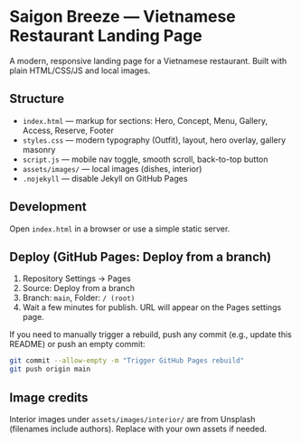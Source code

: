 # Saigon Breeze — Vietnamese Restaurant Landing Page

A modern, responsive landing page for a Vietnamese restaurant. Built with plain HTML/CSS/JS and local images.

## Structure
- `index.html` — markup for sections: Hero, Concept, Menu, Gallery, Access, Reserve, Footer
- `styles.css` — modern typography (Outfit), layout, hero overlay, gallery masonry
- `script.js` — mobile nav toggle, smooth scroll, back-to-top button
- `assets/images/` — local images (dishes, interior)
- `.nojekyll` — disable Jekyll on GitHub Pages

## Development
Open `index.html` in a browser or use a simple static server.

## Deploy (GitHub Pages: Deploy from a branch)
1. Repository Settings → Pages
2. Source: Deploy from a branch
3. Branch: `main`, Folder: `/ (root)`
4. Wait a few minutes for publish. URL will appear on the Pages settings page.

If you need to manually trigger a rebuild, push any commit (e.g., update this README) or push an empty commit:
```bash
git commit --allow-empty -m "Trigger GitHub Pages rebuild"
git push origin main
```

## Image credits
Interior images under `assets/images/interior/` are from Unsplash (filenames include authors). Replace with your own assets if needed.
